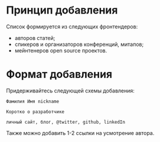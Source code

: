 # Принцип добавления

Cписок формируется из следующих фронтендеров:
- авторов статей;
- спикеров и организаторов конференций, митапов;
- мейнтенеров open source проектов.

# Формат добавления

Придерживайтесь следующей схемы добавления:

```
Фамилия Имя nickname

Коротко о разработчике

личный сайт, блог, @twitter, github, linkedIn
```

Также можно добавить 1-2 ссылки на усмотрение автора.
